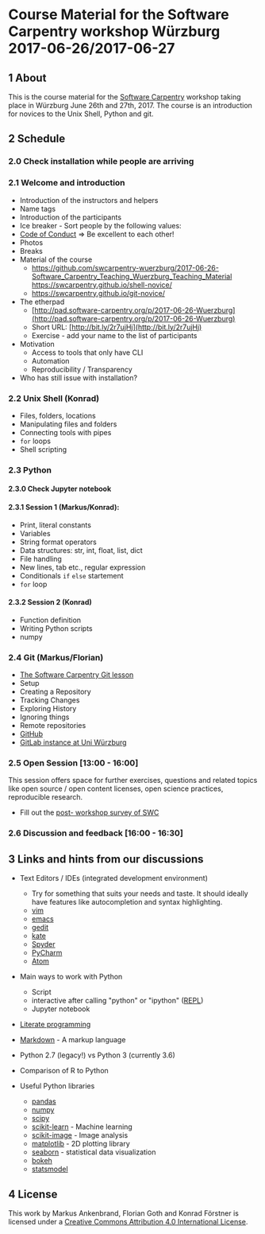 # Course Material for the Software Carpentry workshop Würzburg 2017-06-26/2017-06-27

## 1 About

This is the course material for
the [Software Carpentry](http://software-carpentry.org/) workshop
taking place in Würzburg June 26th and 27th, 2017. The course is an
introduction for novices to the Unix Shell, Python and git.

## 2 Schedule

### 2.0 Check installation while people are arriving

### 2.1 Welcome and introduction

- Introduction of the instructors and helpers
- Name tags
- Introduction of the participants
- Ice breaker - Sort people by the following values:
- [Code of Conduct](https://software-carpentry.org/conduct.html) => Be excellent to each other!
- Photos
- Breaks
- Material of the course
  - https://github.com/swcarpentry-wuerzburg/2017-06-26-Software_Carpentry_Teaching_Wuerzburg_Teaching_Material
    https://swcarpentry.github.io/shell-novice/
  - https://swcarpentry.github.io/git-novice/
- The etherpad
    - [http://pad.software-carpentry.org/p/2017-06-26-Wuerzburg](http://pad.software-carpentry.org/p/2017-06-26-Wuerzburg)
    - Short URL: [http://bit.ly/2r7ujHj](http://bit.ly/2r7ujHj)
    - Exercise - add your name to the list of participants
- Motivation
    - Access to tools that only have CLI
    - Automation
    - Reproducibility / Transparency
- Who has still issue with installation?

### 2.2 Unix Shell (Konrad)

- Files, folders, locations
- Manipulating files and folders
- Connecting tools with pipes
- `for` loops
- Shell scripting

### 2.3 Python

#### 2.3.0 Check Jupyter notebook

#### 2.3.1 Session 1 (Markus/Konrad):

- Print, literal constants
- Variables
- String format operators
- Data structures: str, int, float, list, dict
- File handling
- New lines, tab etc., regular expression
- Conditionals `if` `else` startement
- `for` loop

#### 2.3.2 Session 2 (Konrad)

- Function definition
- Writing Python scripts
- numpy

### 2.4 Git (Markus/Florian)

- [The Software Carpentry Git lesson](https://swcarpentry.github.io/git-novice/)
- Setup
- Creating a Repository
- Tracking Changes
- Exploring History
- Ignoring things
- Remote repositories
- [GitHub](https://github.com/)
- [GitLab instance at Uni Würzburg](http://git.physik.uni-wuerzburg.de/)

### 2.5 Open Session [13:00 - 16:00]

This session offers space for further exercises, questions and related
topics like open source / open content licenses, open science practices,
reproducible research.

- Fill out the [post- workshop survey of
  SWC](https://www.surveymonkey.com/r/swc_post_workshop_v1?workshop_id=2017-06-11-Wuerzburg)

### 2.6 Discussion and feedback [16:00 - 16:30]


## 3 Links and hints from our discussions

- Text Editors / IDEs (integrated development environment)
  - Try for something that suits your needs and taste. It should
    ideally have features like autocompletion and syntax highlighting.
  - [vim](http://www.vim.org/)
  - [emacs](https://www.gnu.org/software/emacs/)
  - [gedit](https://wiki.gnome.org/Apps/Gedit)
  - [kate](https://kate-editor.org/)
  - [Spyder](https://pythonhosted.org/spyder/)
  - [PyCharm](https://www.jetbrains.com/pycharm/)
  - [Atom](https://atom.io/)

- Main ways to work with Python
  - Script
  - interactive after calling "python" or "ipython" ([REPL](https://en.wikipedia.org/wiki/Read%E2%80%93eval%E2%80%93print_loop))
  - Jupyter notebook

- [Literate programming](https://de.wikipedia.org/wiki/Literate_programming)

- [Markdown](https://en.wikipedia.org/wiki/Markdown) - A markup language
- Python 2.7 (legacy!) vs Python 3 (currently 3.6)
- Comparison of R to Python

- Useful Python libraries
  - [pandas](http://pandas.pydata.org/)
  - [numpy](http://www.numpy.org/)
  - [scipy](https://www.scipy.org/)
  - [scikit-learn](http://scikit-learn.org) - Machine learning
  - [scikit-image](http://scikit-image.org/) - Image analysis
  - [matplotlib](http://matplotlib.org/) - 2D plotting library
  - [seaborn](https://seaborn.pydata.org/) - statistical data visualization
  - [bokeh](http://bokeh.pydata.org)
  - [statsmodel](http://statsmodels.sourceforge.net/)

## 4 License

This work by Markus Ankenbrand, Florian Goth and Konrad Förstner is
licensed under
a
[Creative Commons Attribution 4.0 International License](https://creativecommons.org/licenses/by/4.0/).
